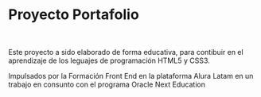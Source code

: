 <h1>Proyecto Portafolio</h1>
<br>
<p>Este proyecto a sido elaborado de forma educativa, para contibuir en el aprendizaje de los leguajes de programación HTML5 y CSS3.</p>
<p>Impulsados por la Formación Front End en la plataforma Alura Latam en un trabajo en consunto con el programa Oracle Next Education</p>
